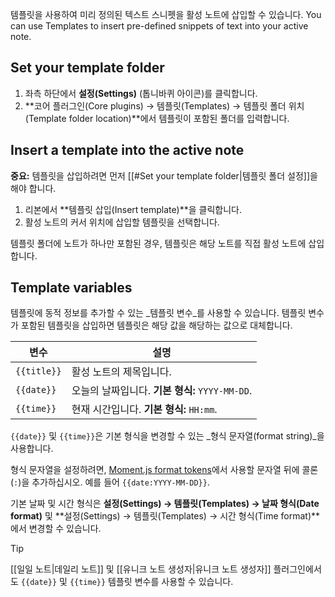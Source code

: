 템플릿을 사용하여 미리 정의된 텍스트 스니펫을 활성 노트에 삽입할 수 있습니다.
You can use Templates to insert pre-defined snippets of text into your active note.

## Set your template folder

1. 좌측 하단에서 **설정(Settings)** (톱니바퀴 아이콘)를 클릭합니다.
2. **코어 플러그인(Core plugins) → 템플릿(Templates) → 템플릿 폴더 위치(Template folder location)**에서 템플릿이 포함된 폴더를 입력합니다.

## Insert a template into the active note

**중요:** 템플릿을 삽입하려면 먼저 [[#Set your template folder|템플릿 폴더 설정]]을 해야 합니다.

1. 리본에서 **템플릿 삽입(Insert template)**을 클릭합니다.
2. 활성 노트의 커서 위치에 삽입할 템플릿을 선택합니다.

템플릿 폴더에 노트가 하나만 포함된 경우, 템플릿은 해당 노트를 직접 활성 노트에 삽입합니다.

## Template variables

템플릿에 동적 정보를 추가할 수 있는 _템플릿 변수_를 사용할 수 있습니다. 템플릿 변수가 포함된 템플릿을 삽입하면 템플릿은 해당 값을 해당하는 값으로 대체합니다.

| 변수    | 설명                                     |
|-------------|-------------------------------------------------|
| `{{title}}` | 활성 노트의 제목입니다.                       |
| `{{date}}`  | 오늘의 날짜입니다. **기본 형식:** `YYYY-MM-DD`. |
| `{{time}}`  | 현재 시간입니다.   **기본 형식:** `HH:mm`.      |

`{{date}}` 및 `{{time}}`은 기본 형식을 변경할 수 있는 _형식 문자열(format string)_을 사용합니다.

형식 문자열을 설정하려면, [Moment.js format tokens](https://momentjs.com/docs/#/displaying/format/)에서 사용할 문자열 뒤에 콜론(`:`)을 추가하십시오. 예를 들어 `{{date:YYYY-MM-DD}}`.

기본 날짜 및 시간 형식은 **설정(Settings) → 템플릿(Templates) → 날짜 형식(Date format)** 및 **설정(Settings) → 템플릿(Templates) → 시간 형식(Time format)**에서 변경할 수 있습니다.

> [!tip]
> [[일일 노트|데일리 노트]] 및 [[유니크 노트 생성자|유니크 노트 생성자]] 플러그인에서도 `{{date}}` 및 `{{time}}` 템플릿 변수를 사용할 수 있습니다.
